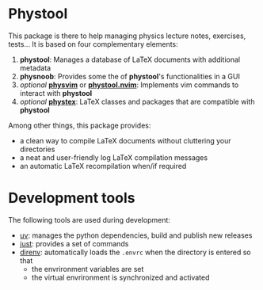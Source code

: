# Phystool

This package is there to help managing physics lecture notes, exercises,
tests... It is based on four complementary elements:

1. **phystool**: Manages a database of LaTeX documents with additional metadata
2. **physnoob**: Provides some the of **phystool**'s functionalities in a GUI
3. _optional_ **[physvim](https://bitbucket.org/jdufour/physvim/src/master/)** or **[phystool.nvim](https://bitbucket.org/jdufour/phystool.nvim/src/master/)**: Implements vim commands to interact with **phystool**
5. _optional_ **[phystex](https://bitbucket.org/jdufour/phystex/src/main/)**: LaTeX classes and packages that are compatible with **phystool**

Among other things, this package provides:

+ a clean way to compile LaTeX documents without cluttering your directories
+ a neat and user-friendly log LaTeX compilation messages
+ an automatic LaTeX recompilation when/if required


# Development tools

The following tools are used during development:

+ [uv](https://docs.astral.sh/uv/): manages the python dependencies, build and publish new releases
+ [just](https://just.systems/): provides a set of commands
+ [direnv](https://direnv.net/): automatically loads the `.envrc`  when the directory is entered so that
    + the envrironment variables are set
    + the virtual envrironment is synchronized and activated
